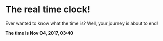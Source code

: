 # The real time clock!

Ever wanted to know what the time is? Well, your journey is about to end!

**The time is Nov 04, 2017, 03:40**